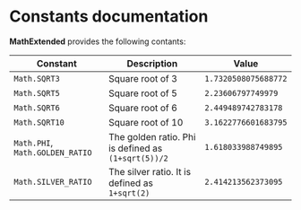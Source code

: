 # Constants documentation
**MathExtended** provides the following contants:

Constant              | Description | Value
--------              | ----------- | -----
`Math.SQRT3`          | Square root of 3 | `1.7320508075688772`
`Math.SQRT5`          | Square root of 5 | `2.23606797749979`
`Math.SQRT6`          | Square root of 6 | `2.449489742783178`
`Math.SQRT10`         | Square root of 10 | `3.1622776601683795`
`Math.PHI`, `Math.GOLDEN_RATIO` | The golden ratio. Phi is defined as `(1+sqrt(5))/2` | `1.618033988749895`
`Math.SILVER_RATIO`   | The silver ratio. It is defined as `1+sqrt(2)` | `2.414213562373095`